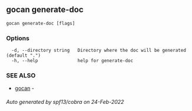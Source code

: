 ## gocan generate-doc



```
gocan generate-doc [flags]
```

### Options

```
  -d, --directory string   Directory where the doc will be generated (default ".")
  -h, --help               help for generate-doc
```

### SEE ALSO

* [gocan](gocan.md)	 - 

###### Auto generated by spf13/cobra on 24-Feb-2022
